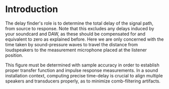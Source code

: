# Introduction
The delay finder's role is to determine the total delay of the signal path, from source to response.
Note that this excludes any delays induced by your soundcard and DAW, as these should be compensated for and equivalent to zero as explained before. 
Here we are only concerned with the time taken by sound-pressure waves to travel the distance from loudspeakers to the measurement microphone placed at the listener position.

This figure must be determined with sample accuracy in order to establish proper transfer function and impulse response measurements. 
In a sound installation context, computing precise time-delay is crucial to align multiple speakers and transducers properly, as to minimize comb-filtering artifacts.
